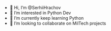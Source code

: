 - 👋 Hi, I’m @SerhiiHrachov
- 👀 I’m interested in Python Dev
- 🌱 I’m currently keep learning Python
- 💞️ I’m looking to collaborate on MilTech projects
<!---
- 📫 How to reach me ...
- 😄 Pronouns: ...
- ⚡ Fun fact: ...

SerhiiHrachov/SerhiiHrachov is a ✨ special ✨ repository because its `README.md` (this file) appears on your GitHub profile.
You can click the Preview link to take a look at your changes.
--->
